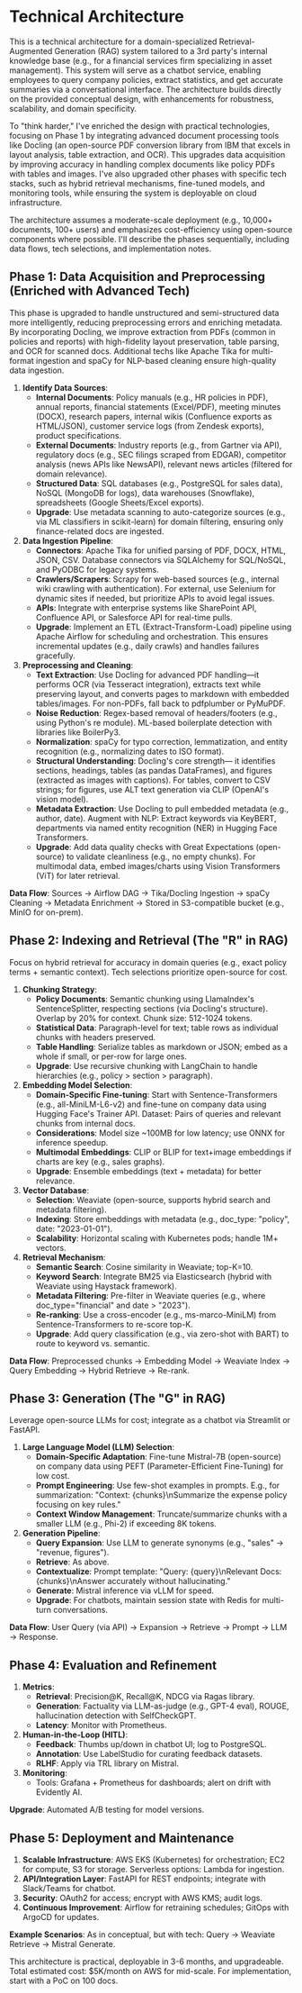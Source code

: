 
# Technical Architecture

This is a technical architecture for a domain-specialized Retrieval-Augmented Generation (RAG) system tailored to a 3rd party's internal knowledge base (e.g., for a financial services firm specializing in asset management). This system will serve as a chatbot service, enabling employees to query company policies, extract statistics, and get accurate summaries via a conversational interface. The architecture builds directly on the provided conceptual design, with enhancements for robustness, scalability, and domain specificity.

To "think harder," I've enriched the design with practical technologies, focusing on Phase 1 by integrating advanced document processing tools like Docling (an open-source PDF conversion library from IBM that excels in layout analysis, table extraction, and OCR). This upgrades data acquisition by improving accuracy in handling complex documents like policy PDFs with tables and images. I've also upgraded other phases with specific tech stacks, such as hybrid retrieval mechanisms, fine-tuned models, and monitoring tools, while ensuring the system is deployable on cloud infrastructure.

The architecture assumes a moderate-scale deployment (e.g., 10,000+ documents, 100+ users) and emphasizes cost-efficiency using open-source components where possible. I'll describe the phases sequentially, including data flows, tech selections, and implementation notes.

## Phase 1: Data Acquisition and Preprocessing (Enriched with Advanced Tech)

This phase is upgraded to handle unstructured and semi-structured data more intelligently, reducing preprocessing errors and enriching metadata. By incorporating Docling, we improve extraction from PDFs (common in policies and reports) with high-fidelity layout preservation, table parsing, and OCR for scanned docs. Additional techs like Apache Tika for multi-format ingestion and spaCy for NLP-based cleaning ensure high-quality data ingestion.

1. **Identify Data Sources**:
    - **Internal Documents**: Policy manuals (e.g., HR policies in PDF), annual reports, financial statements (Excel/PDF), meeting minutes (DOCX), research papers, internal wikis (Confluence exports as HTML/JSON), customer service logs (from Zendesk exports), product specifications.
    - **External Documents**: Industry reports (e.g., from Gartner via API), regulatory docs (e.g., SEC filings scraped from EDGAR), competitor analysis (news APIs like NewsAPI), relevant news articles (filtered for domain relevance).
    - **Structured Data**: SQL databases (e.g., PostgreSQL for sales data), NoSQL (MongoDB for logs), data warehouses (Snowflake), spreadsheets (Google Sheets/Excel exports).
    - **Upgrade**: Use metadata scanning to auto-categorize sources (e.g., via ML classifiers in scikit-learn) for domain filtering, ensuring only finance-related docs are ingested.
2. **Data Ingestion Pipeline**:
    - **Connectors**: Apache Tika for unified parsing of PDF, DOCX, HTML, JSON, CSV. Database connectors via SQLAlchemy for SQL/NoSQL, and PyODBC for legacy systems.
    - **Crawlers/Scrapers**: Scrapy for web-based sources (e.g., internal wiki crawling with authentication). For external, use Selenium for dynamic sites if needed, but prioritize APIs to avoid legal issues.
    - **APIs**: Integrate with enterprise systems like SharePoint API, Confluence API, or Salesforce API for real-time pulls.
    - **Upgrade**: Implement an ETL (Extract-Transform-Load) pipeline using Apache Airflow for scheduling and orchestration. This ensures incremental updates (e.g., daily crawls) and handles failures gracefully.
3. **Preprocessing and Cleaning**:
    - **Text Extraction**: Use Docling for advanced PDF handling—it performs OCR (via Tesseract integration), extracts text while preserving layout, and converts pages to markdown with embedded tables/images. For non-PDFs, fall back to pdfplumber or PyMuPDF.
    - **Noise Reduction**: Regex-based removal of headers/footers (e.g., using Python's re module). ML-based boilerplate detection with libraries like BoilerPy3.
    - **Normalization**: spaCy for typo correction, lemmatization, and entity recognition (e.g., normalizing dates to ISO format).
    - **Structural Understanding**: Docling's core strength— it identifies sections, headings, tables (as pandas DataFrames), and figures (extracted as images with captions). For tables, convert to CSV strings; for figures, use ALT text generation via CLIP (OpenAI's vision model).
    - **Metadata Extraction**: Use Docling to pull embedded metadata (e.g., author, date). Augment with NLP: Extract keywords via KeyBERT, departments via named entity recognition (NER) in Hugging Face Transformers.
    - **Upgrade**: Add data quality checks with Great Expectations (open-source) to validate cleanliness (e.g., no empty chunks). For multimodal data, embed images/charts using Vision Transformers (ViT) for later retrieval.

**Data Flow**: Sources → Airflow DAG → Tika/Docling Ingestion → spaCy Cleaning → Metadata Enrichment → Stored in S3-compatible bucket (e.g., MinIO for on-prem).

## Phase 2: Indexing and Retrieval (The "R" in RAG)

Focus on hybrid retrieval for accuracy in domain queries (e.g., exact policy terms + semantic context). Tech selections prioritize open-source for cost.

1. **Chunking Strategy**:
    - **Policy Documents**: Semantic chunking using LlamaIndex's SentenceSplitter, respecting sections (via Docling's structure). Overlap by 20% for context. Chunk size: 512-1024 tokens.
    - **Statistical Data**: Paragraph-level for text; table rows as individual chunks with headers preserved.
    - **Table Handling**: Serialize tables as markdown or JSON; embed as a whole if small, or per-row for large ones.
    - **Upgrade**: Use recursive chunking with LangChain to handle hierarchies (e.g., policy > section > paragraph).
2. **Embedding Model Selection**:
    - **Domain-Specific Fine-tuning**: Start with Sentence-Transformers (e.g., all-MiniLM-L6-v2) and fine-tune on company data using Hugging Face's Trainer API. Dataset: Pairs of queries and relevant chunks from internal docs.
    - **Considerations**: Model size ~100MB for low latency; use ONNX for inference speedup.
    - **Multimodal Embeddings**: CLIP or BLIP for text+image embeddings if charts are key (e.g., sales graphs).
    - **Upgrade**: Ensemble embeddings (text + metadata) for better relevance.
3. **Vector Database**:
    - **Selection**: Weaviate (open-source, supports hybrid search and metadata filtering).
    - **Indexing**: Store embeddings with metadata (e.g., doc_type: "policy", date: "2023-01-01").
    - **Scalability**: Horizontal scaling with Kubernetes pods; handle 1M+ vectors.
4. **Retrieval Mechanism**:
    - **Semantic Search**: Cosine similarity in Weaviate; top-K=10.
    - **Keyword Search**: Integrate BM25 via Elasticsearch (hybrid with Weaviate using Haystack framework).
    - **Metadata Filtering**: Pre-filter in Weaviate queries (e.g., where doc_type="financial" and date > "2023").
    - **Re-ranking**: Use a cross-encoder (e.g., ms-marco-MiniLM) from Sentence-Transformers to re-score top-K.
    - **Upgrade**: Add query classification (e.g., via zero-shot with BART) to route to keyword vs. semantic.

**Data Flow**: Preprocessed chunks → Embedding Model → Weaviate Index → Query Embedding → Hybrid Retrieve → Re-rank.

## Phase 3: Generation (The "G" in RAG)

Leverage open-source LLMs for cost; integrate as a chatbot via Streamlit or FastAPI.

1. **Large Language Model (LLM) Selection**:
    - **Domain-Specific Adaptation**: Fine-tune Mistral-7B (open-source) on company data using PEFT (Parameter-Efficient Fine-Tuning) for low cost.
    - **Prompt Engineering**: Use few-shot examples in prompts. E.g., for summarization: "Context: {chunks}\nSummarize the expense policy focusing on key rules."
    - **Context Window Management**: Truncate/summarize chunks with a smaller LLM (e.g., Phi-2) if exceeding 8K tokens.
2. **Generation Pipeline**:
    - **Query Expansion**: Use LLM to generate synonyms (e.g., "sales" → "revenue, figures").
    - **Retrieve**: As above.
    - **Contextualize**: Prompt template: "Query: {query}\nRelevant Docs: {chunks}\nAnswer accurately without hallucinating."
    - **Generate**: Mistral inference via vLLM for speed.
    - **Upgrade**: For chatbots, maintain session state with Redis for multi-turn conversations.

**Data Flow**: User Query (via API) → Expansion → Retrieve → Prompt → LLM → Response.

## Phase 4: Evaluation and Refinement

1. **Metrics**:
    - **Retrieval**: Precision@K, Recall@K, NDCG via Ragas library.
    - **Generation**: Factuality via LLM-as-judge (e.g., GPT-4 eval), ROUGE, hallucination detection with SelfCheckGPT.
    - **Latency**: Monitor with Prometheus.
2. **Human-in-the-Loop (HITL)**:
    - **Feedback**: Thumbs up/down in chatbot UI; log to PostgreSQL.
    - **Annotation**: Use LabelStudio for curating feedback datasets.
    - **RLHF**: Apply via TRL library on Mistral.
3. **Monitoring**:
    - Tools: Grafana + Prometheus for dashboards; alert on drift with Evidently AI.

**Upgrade**: Automated A/B testing for model versions.

## Phase 5: Deployment and Maintenance

1. **Scalable Infrastructure**: AWS EKS (Kubernetes) for orchestration; EC2 for compute, S3 for storage. Serverless options: Lambda for ingestion.
2. **API/Integration Layer**: FastAPI for REST endpoints; integrate with Slack/Teams for chatbot.
3. **Security**: OAuth2 for access; encrypt with AWS KMS; audit logs.
4. **Continuous Improvement**: Airflow for retraining schedules; GitOps with ArgoCD for updates.

**Example Scenarios**: As in conceptual, but with tech: Query → Weaviate Retrieve → Mistral Generate.

This architecture is practical, deployable in 3-6 months, and upgradeable. Total estimated cost: $5K/month on AWS for mid-scale. For implementation, start with a PoC on 100 docs.